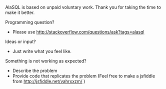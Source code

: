 AlaSQL is based on unpaid voluntary work. Thank you for taking the time to make it better. 

Programming question?
- Please use http://stackoverflow.com/questions/ask?tags=alasql

Ideas or input? 
- Just write what you feel like. 

Something is not working as expected? 
- Describe the problem  
- Provide code that replicates the problem 
(Feel free to make a jsfiddle from http://jsfiddle.net/vahrxxzm/ )



